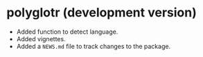 # polyglotr (development version)

* Added function to detect language.
* Added vignettes.
* Added a `NEWS.md` file to track changes to the package.
